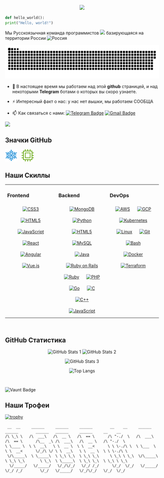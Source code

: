 <!--текст вверху -->
<p align="center">
<img src="https://s13.gifyu.com/images/SjJtz.gif" width="500">

<!--код -->
```python
def hello_world():
print("Hello, world!")
```

<!--текст после кода -->
<p>Мы Русскоязычная команда программистов <img src="https://media.giphy.com/media/WUlplcMpOCEmTGBtBW/giphy.gif" width="30px"> 
  базирующаяся на территории России
<!--флаг рф --> 
<img
  src="https://flagcdn.com/ru.svg"
  width="20"
  alt="Россия">

<!--змея -->
<p align="center">
  <img width="600" src="other/github-snake.svg" alt="snake"/>
</p>

<!--блок с малой инфой -->
- :telescope: В настоящее время мы работаем над этой **github** страницей, и над некоторыми **Telegram** ботами о которых вы скоро узнаете.

- :zap: Интересный факт о нас: у нас нет *вышки*, мы работаем СООБЩА

- :mailbox: Как связаться с нами: [![Telegram Badge](https://img.shields.io/badge/-Channel_YearMSR-blue?style=flat&logo=Telegram&logoColor=white)](https://t.me/yearmsr)
[![Gmail Badge](https://img.shields.io/badge/-Gmail-red?style=flat&logo=Gmail&logoColor=white)](mailto:killbrain.ru@gmail.com)

<!-- фоловеры -->
<a href="https://www.github.com/yearmsr" target="_blank" rel="noreferrer"><img
src="https://img.shields.io/github/followers/yearmsr?logo=github&style=for-the-badge&color=0891b2&labelColor=1c1917" /></a>

##  Значки GitHub

<a href='https://archiveprogram.github.com/'><img src='https://raw.githubusercontent.com/acervenky/animated-github-badges/master/assets/acbadge.gif' width='40' height='40'></a> <a href='https://docs.github.com/en/developers'><img src='https://raw.githubusercontent.com/acervenky/animated-github-badges/master/assets/devbadge.gif' width='40' height='40'></a>

<!--таблица с скилами -->
## Наши Скиллы 
<table><tr><td valign="top" width="33%">

### Frontend  
<div align="center">  
<a href="https://www.w3schools.com/css/" target="_blank"><img style="margin: 10px" src="https://profilinator.rishav.dev/skills-assets/css3-original-wordmark.svg" alt="CSS3" height="50" /></a>  
<a href="https://en.wikipedia.org/wiki/HTML5" target="_blank"><img style="margin: 10px" src="https://profilinator.rishav.dev/skills-assets/html5-original-wordmark.svg" alt="HTML5" height="50" /></a>  
<a href="https://www.javascript.com/" target="_blank"><img style="margin: 10px" src="https://profilinator.rishav.dev/skills-assets/javascript-original.svg" alt="JavaScript" height="50" /></a>  
<a href="https://reactjs.org/" target="_blank"><img style="margin: 10px" src="https://profilinator.rishav.dev/skills-assets/react-original-wordmark.svg" alt="React" height="50" /></a>  
<a href="https://angular.io/" target="_blank"><img style="margin: 10px" src="https://profilinator.rishav.dev/skills-assets/angularjs-original.svg" alt="Angular" height="50" /></a>  
<a href="https://vuejs.org/" target="_blank"><img style="margin: 10px" src="https://profilinator.rishav.dev/skills-assets/vuejs-original-wordmark.svg" alt="Vue.js" height="50" /></a>  
</div>

</td><td valign="top" width="33%">

### Backend  
<div align="center">  
<a href="https://www.mongodb.com/" target="_blank"><img style="margin: 10px" src="https://profilinator.rishav.dev/skills-assets/mongodb-original-wordmark.svg" alt="MongoDB" height="50" /></a>  
<a href="https://www.python.org/" target="_blank"><img style="margin: 10px" src="https://profilinator.rishav.dev/skills-assets/python-original.svg" alt="Python" height="50" /></a>  
<a href="https://en.wikipedia.org/wiki/HTML5" target="_blank"><img style="margin: 10px" src="https://profilinator.rishav.dev/skills-assets/html5-original-wordmark.svg" alt="HTML5" height="50" /></a>  
<a href="https://www.mysql.com/" target="_blank"><img style="margin: 10px" src="https://profilinator.rishav.dev/skills-assets/mysql-original-wordmark.svg" alt="MySQL" height="50" /></a>  
<a href="https://www.java.com/" target="_blank"><img style="margin: 10px" src="https://profilinator.rishav.dev/skills-assets/java-original-wordmark.svg" alt="Java" height="50" /></a>  
<a href="https://rubyonrails.org/" target="_blank"><img style="margin: 10px" src="https://profilinator.rishav.dev/skills-assets/rails-original-wordmark.svg" alt="Ruby on Rails" height="50" /></a>  
<a href="https://www.ruby-lang.org/en/" target="_blank"><img style="margin: 10px" src="https://profilinator.rishav.dev/skills-assets/ruby-original-wordmark.svg" alt="Ruby" height="50" /></a>  
<a href="https://www.php.net/" target="_blank"><img style="margin: 10px" src="https://profilinator.rishav.dev/skills-assets/php-original.svg" alt="PHP" height="50" /></a>  
<a href="https://go.dev/" target="_blank"><img style="margin: 10px" src="https://profilinator.rishav.dev/skills-assets/go-original.svg" alt="Go" height="50" /></a>  
<a href="https://www.cprogramming.com/" target="_blank"><img style="margin: 10px" src="https://profilinator.rishav.dev/skills-assets/c-original.svg" alt="C" height="50" /></a>  
<a href="https://www.cplusplus.com/" target="_blank"><img style="margin: 10px" src="https://profilinator.rishav.dev/skills-assets/cplusplus-original.svg" alt="C++" height="50" /></a>  
<a href="https://www.javascript.com/" target="_blank"><img style="margin: 10px" src="https://profilinator.rishav.dev/skills-assets/javascript-original.svg" alt="JavaScript" height="50" /></a>  
</div>

</td><td valign="top" width="33%">

### DevOps  
<div align="center">  
<a href="https://aws.amazon.com/" target="_blank"><img style="margin: 10px" src="https://profilinator.rishav.dev/skills-assets/amazonwebservices-original-wordmark.svg" alt="AWS" height="50" /></a>  
<a href="https://cloud.google.com/" target="_blank"><img style="margin: 10px" src="https://profilinator.rishav.dev/skills-assets/google_cloud-icon.svg" alt="GCP" height="50" /></a>  
<a href="https://kubernetes.io/" target="_blank"><img style="margin: 10px" src="https://profilinator.rishav.dev/skills-assets/kubernetes-icon.svg" alt="Kubernetes" height="50" /></a>  
<a href="https://www.linux.org/" target="_blank"><img style="margin: 10px" src="https://profilinator.rishav.dev/skills-assets/linux-original.svg" alt="Linux" height="50" /></a>  
<a href="https://github.com/" target="_blank"><img style="margin: 10px" src="https://profilinator.rishav.dev/skills-assets/git-scm-icon.svg" alt="Git" height="50" /></a>  
<a href="https://www.gnu.org/software/bash/" target="_blank"><img style="margin: 10px" src="https://profilinator.rishav.dev/skills-assets/gnu_bash-icon.svg" alt="Bash" height="50" /></a>  
<a href="https://www.docker.com/" target="_blank"><img style="margin: 10px" src="https://profilinator.rishav.dev/skills-assets/docker-original-wordmark.svg" alt="Docker" height="50" /></a>  
<a href="https://www.terraform.io/" target="_blank"><img style="margin: 10px" src="https://profilinator.rishav.dev/skills-assets/terraformio-icon.svg" alt="Terraform" height="50" /></a>  
</div>

</td></tr></table>  

<!--статистика -->
<br/>  

## GitHub Статистика 

<!-- GitHub stats 1 и 2 вверху -->
<p align="center">
  <img src="https://github-readme-stats.vercel.app/api?username=yearmsr&show_icons=true&theme=tokyonight" alt="GitHub Stats 1" />
  <img src="https://github-readme-stats.vercel.app/api?username=yearmsr&show_icons=true&theme=merko" alt="GitHub Stats 2" />
</p>

<!-- GitHub stats 3 по центру -->
<p align="center">
  <img src="https://github-readme-stats.vercel.app/api?username=yearmsr&hide=stars,commits,prs,issues,contribs&theme=gruvbox" alt="GitHub Stats 3" width="312" />
  <a href="https://github.com/yaermsr/github-readme-stats">
  </a>
</p>

<!-- GitHub Stats 4 снизу -->
<p align="center">
  <img src="https://github-readme-stats.vercel.app/api/top-langs/?username=yearmsr&bg_color=1a1b27&title_color=fdbb2d&text_color=ffffff" alt="Top Langs" />
</p>


<br/>  

<!-- баннер хвастунишки -->
![Vaunt Badge](https://api.vaunt.dev/v1/github/entities/yearmsr/contributions?format=svg&private=false)

## Наши Трофеи

[![trophy](https://github-profile-trophy.vercel.app/?username=yearmsr&theme=algolia)](https://github.com/ryo-ma/github-profile-trophy)

```
 __  __     ______     ______     ______        __    __     ______     ______        ______   ______     ______     __    __    
/\ \_\ \   /\  ___\   /\  __ \   /\  == \      /\ "-./  \   /\  ___\   /\  == \      /\__  _\ /\  ___\   /\  __ \   /\ "-./  \   
\ \____ \  \ \  __\   \ \  __ \  \ \  __<      \ \ \-./\ \  \ \___  \  \ \  __<      \/_/\ \/ \ \  __\   \ \  __ \  \ \ \-./\ \  
 \/\_____\  \ \_____\  \ \_\ \_\  \ \_\ \_\     \ \_\ \ \_\  \/\_____\  \ \_\ \_\       \ \_\  \ \_____\  \ \_\ \_\  \ \_\ \ \_\ 
  \/_____/   \/_____/   \/_/\/_/   \/_/ /_/      \/_/  \/_/   \/_____/   \/_/ /_/        \/_/   \/_____/   \/_/\/_/   \/_/  \/_/ 
                                                                                                                                      
```

